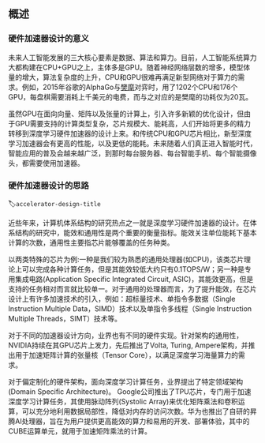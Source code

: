 ## 概述

### 硬件加速器设计的意义

未来人工智能发展的三大核心要素是数据、算法和算力。目前，人工智能系统算力大都构建在CPU+GPU之上，主体多是GPU。随着神经网络层数的增多，模型体量的增大，算法复杂度的上升，CPU和GPU很难再满足新型网络对于算力的需求。例如，2015年谷歌的AlphaGo与[樊麾](https://baike.baidu.com/item/樊麾)对弈时，用了1202个CPU和176个GPU，每盘棋需要消耗上千美元的电费，而与之对应的是樊麾的功耗仅为20瓦。

虽然GPU在面向向量、矩阵以及张量的计算上，引入许多新颖的优化设计，但由于GPU需要支持的计算类型复杂，芯片规模大、能耗高，人们开始将更多的精力转移到深度学习硬件加速器的设计上来。和传统CPU和GPU芯片相比，新型深度学习加速器会有更高的性能，以及更低的能耗。未来随着人们真正进入智能时代，智能应用的普及会越来越广泛，到那时每台服务器、每台智能手机、每个智能摄像头，都需要使用加速器。

### 硬件加速器设计的思路
:label:`accelerator-design-title`

近些年来，计算机体系结构的研究热点之一就是深度学习硬件加速器的设计。在体系结构的研究中，能效和通用性是两个重要的衡量指标。能效关注单位能耗下基本计算的次数，通用性主要指芯片能够覆盖的任务种类。

以两类特殊的芯片为例:一种是我们较为熟悉的通用处理器(如CPU)，该类芯片理论上可以完成各种计算任务，但是其能效较低大约只有0.1TOPS/W；另一种是专用集成电路(Application Specific Integrated Circuit, ASIC)，其能效更高，但是支持的任务相对而言就比较单一。对于通用的处理器而言，为了提升能效，在芯片设计上有许多加速技术的引入，例如：超标量技术、单指令多数据（Single Instruction Multiple Data，SIMD）技术以及单指令多线程（Single Instruction Multiple Threads，SIMT）技术等。

对于不同的加速器设计方向，业界也有不同的硬件实现。针对架构的通用性，NVIDIA持续在其GPU芯片上发力，先后推出了Volta, Turing, Ampere架构，并推出用于加速矩阵计算的张量核（Tensor Core），以满足深度学习海量算力的需求。

对于偏定制化的硬件架构，面向深度学习计算任务，业界提出了特定领域架构(Domain Specific Architecture)。 Google公司推出了TPU芯片，专门用于加速深度学习计算任务，其使用脉动阵列(Systolic Array)来优化矩阵乘法和卷积运算，可以充分地利用数据局部性，降低对内存的访问次数。华为也推出了自研的昇腾AI处理器，旨在为用户提供更高能效的算力和易用的开发、部署体验，其中的CUBE运算单元，就用于加速矩阵乘法的计算。

